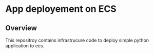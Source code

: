 # App deployement on ECS

## Overview
This repositroy contains infrastrucure code to deploy simple python application to ecs. 